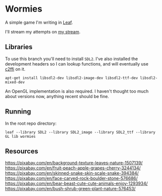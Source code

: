 # Wormies

A simple game I'm writing in [Leaf](http://leaflang.org).

I'll stream my attempts on [my stream](https://www.twitch.tv/mortoray).


## Libraries

To use this branch you'll need to install `SDL2`.  I've also installed the development headers so I can lookup functions, and will eventually use [c2ffi](https://github.com/rpav/c2ffi) on it.

	apt-get install libsdl2-dev libsdl2-image-dev libsdl2-ttf-dev libsdl2-mixed-dev

An OpenGL implementation is also required. I haven't thought too much about versions now, anything recent should be fine.


## Running

In the root repo directory:

	leaf --library SDL2 --library SDL2_image --library SDL2_ttf --library GL lib wormies
	
	


	
## Resources

https://pixabay.com/en/background-texture-leaves-nature-1507139/
https://pixabay.com/en/fruit-peach-apple-grapes-cherry-3244134/
https://pixabay.com/en/skinned-snake-skin-scale-snake-394384/
https://pixabay.com/en/face-carved-rock-boulder-stone-576686/
https://pixabay.com/en/bear-beast-cute-cute-animals-enjoy-1293934/
https://pixabay.com/en/bush-shrub-green-plant-nature-576453/
